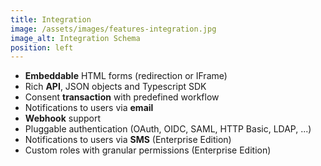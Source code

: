 ```yaml
---
title: Integration
image: /assets/images/features-integration.jpg
image_alt: Integration Schema
position: left
---
```


  - **Embeddable** HTML forms (redirection or IFrame)
  - Rich **API**, JSON objects and Typescript SDK
  - Consent **transaction** with predefined workflow
  - Notifications to users via **email**
  - **Webhook** support
  - Pluggable authentication (OAuth, OIDC, SAML, HTTP Basic, LDAP, ...)
  - Notifications to users via **SMS** (Enterprise Edition)
  - Custom roles with granular permissions (Enterprise Edition)
